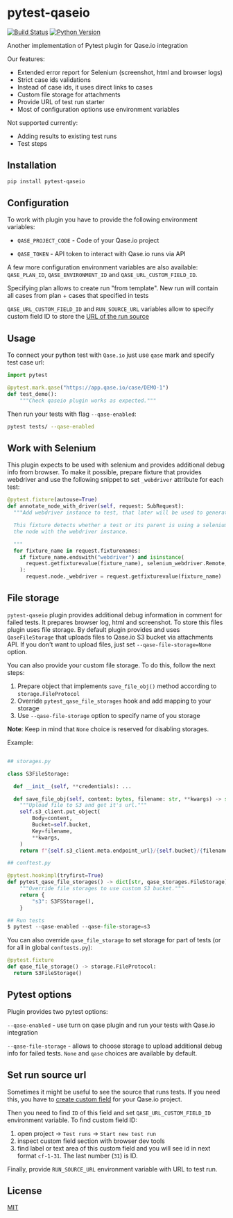 # pytest-qaseio

[![Build Status](https://github.com/saritasa-nest/pytest-qaseio/workflows/checks/badge.svg?branch=main&event=push)](https://github.com/saritasa-nest/pytest-qaseio/actions?query=workflow%3Achecks)
[![Python Version](https://img.shields.io/pypi/pyversions/pytest-qaseio.svg)](https://pypi.org/project/pytest-qaseio/)

Another implementation of Pytest plugin for Qase.io integration

Our features:

* Extended error report for Selenium (screenshot, html and browser logs)
* Strict case ids validations
* Instead of case ids, it uses direct links to cases
* Custom file storage for attachments
* Provide URL of test run starter
* Most of configuration options use environment variables

Not supported currently:

* Adding results to existing test runs
* Test steps

## Installation

```bash
pip install pytest-qaseio
```

## Configuration

To work with plugin you have to provide the following environment variables:

* `QASE_PROJECT_CODE` - Code of your Qase.io project

* `QASE_TOKEN` - API token to interact with Qase.io runs via API

A few more configuration environment variables are also available:
`QASE_PLAN_ID`, `QASE_ENVIRONMENT_ID` and `QASE_URL_CUSTOM_FIELD_ID`.

Specifying plan allows to create run "from template".
New run will contain all cases from plan + cases that specified in tests

`QASE_URL_CUSTOM_FIELD_ID` and `RUN_SOURCE_URL`  variables allow to specify custom
field ID to store the [URL of the run source](#set-run-source-url)

## Usage

To connect your python test with `Qase.io` just use `qase` mark and specify test case url:

```python
import pytest

@pytest.mark.qase("https://app.qase.io/case/DEMO-1")
def test_demo():
    """Check qaseio plugin works as expected."""
```

Then run your tests with flag `--qase-enabled`:

```bash
pytest tests/ --qase-enabled
```

## Work with Selenium

This plugin expects to be used with selenium and provides additional debug
info from browser. To make it possible, prepare fixture that provides webdriver
and use the following snippet to set `_webdriver` attribute for each test:

```python
@pytest.fixture(autouse=True)
def annotate_node_with_driver(self, request: SubRequest):
  """Add webdriver instance to test, that later will be used to generate debug info.

  This fixture detects whether a test or its parent is using a selenium webdriver, and marks
  the node with the webdriver instance.

  """
  for fixture_name in request.fixturenames:
    if fixture_name.endswith("webdriver") and isinstance(
      request.getfixturevalue(fixture_name), selenium_webdriver.Remote,
    ):
      request.node._webdriver = request.getfixturevalue(fixture_name)
```

## File storage

`pytest-qaseio` plugin provides additional debug information in comment for
failed tests. It prepares browser log, html and screenshot. To store this
files plugin uses file storage. By default plugin provides and uses `QaseFileStorage`
that uploads files to Qase.io S3 bucket via attachments API.
If you don't want to upload files, just set `--qase-file-storage=None` option.

You can also provide your custom file storage. To do this, follow the next steps:

1) Prepare object that implements `save_file_obj()` method according to `storage.FileProtocol`
2) Override `pytest_qase_file_storages` hook and add mapping to your storage
3) Use `--qase-file-storage` option to specify name of you storage

**Note**: Keep in mind that `None` choice is reserved for disabling storages.

Example:

```python

## storages.py

class S3FileStorage:

  def __init__(self, **credentials): ...

  def save_file_obj(self, content: bytes, filename: str, **kwargs) -> str:
    """Upload file to S3 and get it's url."""
    self.s3_client.put_object(
        Body=content,
        Bucket=self.bucket,
        Key=filename,
        **kwargs,
    )
    return f"{self.s3_client.meta.endpoint_url}/{self.bucket}/{filename}"

## conftest.py

@pytest.hookimpl(tryfirst=True)
def pytest_qase_file_storages() -> dict[str, qase_storages.FileStorage]:
    """Override file storages to use custom S3 bucket."""
    return {
        "s3": S3FSStorage(),
    }

## Run tests
$ pytest --qase-enabled --qase-file-storage=s3

```

You can also override `qase_file_storage` to set storage for part of tests
(or for all in global `conftests.py`):

```python
@pytest.fixture
def qase_file_storage() -> storage.FileProtocol:
  return S3FileStorage()
```

## Pytest options

Plugin provides two pytest options:

`--qase-enabled` - use turn on qase plugin and run your tests with Qase.io integration

`--qase-file-storage` - allows to choose storage to upload additional debug info for failed tests.
                        `None` and `qase` choices are available by default.

## Set run source url

Sometimes it might be useful to see the source that runs tests. If you need this,
you have to [create custom field](https://help.qase.io/en/articles/5563701-custom-fields)
for your Qase.io project.

Then you need to find `ID` of this field and set `QASE_URL_CUSTOM_FIELD_ID` environment variable.
To find custom field ID:

 1. open project -> `Test runs` -> `Start new test run`
 2. inspect custom field section with browser dev tools
 3. find label or text area of this custom field and you will see id in next format `cf-1-31`. The last number (`31`) is ID.

Finally, provide `RUN_SOURCE_URL` environment variable with URL to test run.

## License

[MIT](https://github.com/saritasa-nest/pytest-qaseio/blob/main/LICENSE)
